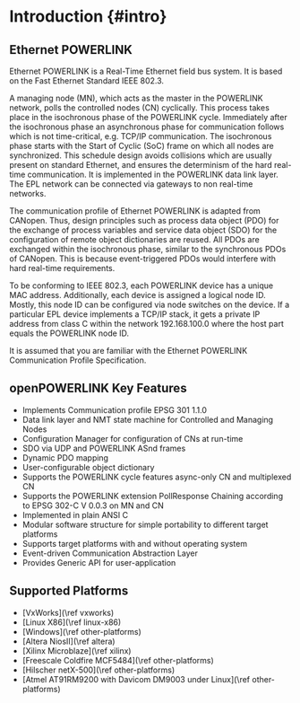 Introduction {#intro}
============

## Ethernet POWERLINK
Ethernet POWERLINK is a Real-Time Ethernet field bus system. It is
based on the Fast Ethernet Standard IEEE 802.3.

A managing node (MN), which acts as the master in the POWERLINK network,
polls the controlled nodes (CN) cyclically. This process takes place in
the isochronous phase of the POWERLINK cycle. Immediately after the
isochronous phase an asynchronous phase for communication follows
which is not time-critical, e.g. TCP/IP communication. The isochronous
phase starts with the Start of Cyclic (SoC) frame on which all
nodes are synchronized. This schedule design avoids collisions which
are usually present on standard Ethernet, and ensures the determinism
of the hard real-time communication. It is implemented in the POWERLINK
data link layer. The EPL network can be connected via gateways to
non real-time networks.

The communication profile of Ethernet POWERLINK is adapted from
CANopen. Thus, design principles such as process data object (PDO)
for the exchange of process variables and service data object (SDO)
for the configuration of remote object dictionaries  are reused. All
PDOs are exchanged within the isochronous phase, similar to the
synchronous PDOs of CANopen. This is because event-triggered
PDOs would interfere with hard real-time requirements.

To be conforming to IEEE 802.3, each POWERLINK device has a
unique MAC address. Additionally, each device is assigned a logical
node ID. Mostly, this node ID can be configured via node switches on
the device. If a particular EPL device implements a TCP/IP stack, it
gets a private IP address from class C within the network
192.168.100.0 where the host part equals the POWERLINK node ID.

It is assumed that you are familiar with the Ethernet POWERLINK
Communication Profile Specification.  

## openPOWERLINK Key Features
- Implements Communication profile EPSG 301 1.1.0
- Data link layer and NMT state machine for Controlled and Managing Nodes
- Configuration Manager for configuration of CNs at run-time
- SDO via UDP and POWERLINK ASnd frames
- Dynamic PDO mapping
- User-configurable object dictionary
- Supports the POWERLINK cycle features async-only CN and multiplexed CN
- Supports the POWERLINK extension PollResponse Chaining according to
  EPSG 302-C V 0.0.3 on MN and CN
- Implemented in plain ANSI C
- Modular software structure for simple portability to different target
  platforms
- Supports target platforms with and without operating system
- Event-driven Communication Abstraction Layer
- Provides Generic API for user-application

## Supported Platforms
- [VxWorks](\ref vxworks)
- [Linux X86](\ref linux-x86)
- [Windows](\ref other-platforms)
- [Altera NiosII](\ref altera)
- [Xilinx Microblaze](\ref xilinx)
- [Freescale Coldfire MCF5484](\ref other-platforms)
- [Hilscher netX-500](\ref other-platforms)
- [Atmel AT91RM9200 with Davicom DM9003 under Linux](\ref other-platforms)

